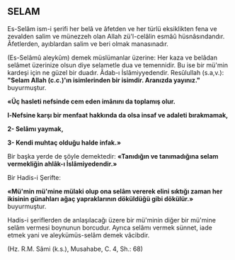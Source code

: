 ## SELAM

Es-Selâm ism-i şerifi her belâ ve âfetden ve her türlü eksiklikten fena ve zevalden salim ve münezzeh olan Allah zü'l-celâlin esmâû hüsnâsındandır. Âfetlerden, ayıblardan salim ve beri olmak manasınadır.

(Es-Selâmû aleykûm) demek müslümanlar üzerine: Her kaza ve belâdan selâmet üzerinize olsun diye selametle dua ve temennidir. Bu ise bir mü'min kardeşi için ne güzel bir duadır. Âdab-ı İslâmiyyedendir. Resûlullah (s.a,v.): **"Se­lam Allah (c.c.)'ın isimlerinden bir isimdir. Aranızda yayınız."** buyurmuştur.

**«Üç hasleti nefsinde cem eden imânını da toplamış olur.**

**l-Nefsine karşı bir menfaat hakkında da olsa insaf ve adaleti bırakmamak,**

**2- Selâmı yaymak,**

**3- Kendi muhtaç olduğu halde infak.»**

Bir başka yerde de şöyle demektedir: **«Ta­nıdığın ve tanımadığına selam vermekliğin ahlâk-ı İslâmiyedendir.»**

Bir Hadis-i Şerifte:

**«Mü'min mü'mine mülaki olup ona selâm vererek elini sıktığı zaman her ikisinin günah­ları ağaç yapraklarının döküldüğü gibi dökülür.»** buyurmuştur.

Hadis-i şeriflerden de anlaşılacağı üzere bir mü'minin diğer bir mü'mine selâm vermesi boynunun borcudur. Ayrıca selâmı vermek sünnet, iade etmek yani ve aleykümüs-selâm demek vâcibdir.

(Hz. R.M. Sâmi (k.s.), Musahabe, C. 4, Sh.: 68)
